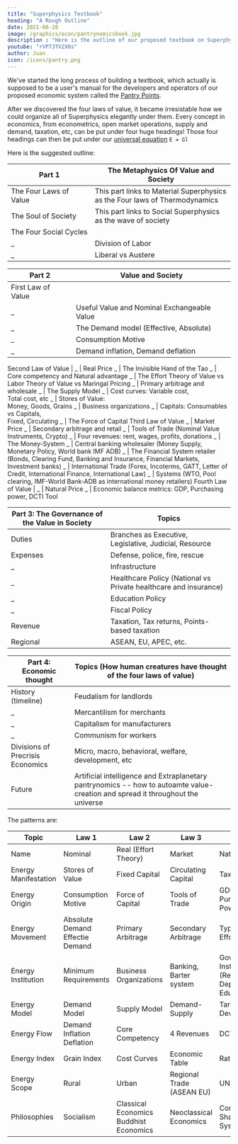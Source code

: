 ```yaml
---
title: "Superphysics Textbook"
heading: "A Rough Outline"
date: 2021-06-28
image: /graphics/econ/pantrynomicsbook.jpg
description : "Here is the outline of our proposed textbook on Superphysics. Unlike Economics which is messily organized under micro, macro, behavioral, welfare, econometrics, etc., Superphysics is organized under the Four Laws of Value"
youtube: "rVP73TV2X0s"
author: Juan
icon: /icons/pantry.png
---
```



We've started the long process of building a textbook, which actually is supposed to be a user's manual for the developers and operators of our proposed economic system called the [Pantry Points](https://pantrypoints.com). 

<!-- <img src="https://sorasystem.sirv.com/books/taonomics.png" width="200px">
 -->


After we discovered the four laws of value, it became irresistable how we could organize all of Superphysics elegantly under them. Every concept in economics, from econometrics, open market operations, supply and demand, taxation, etc, can be put under four huge headings! Those four headings can then be put under our [universal equation](/social/economics/principles/eagle) `E = Gl` 

Here is the suggested outline:


Part 1 | The Metaphysics Of Value and Society
--- | ---
The Four Laws of Value | This part links to Material Superphysics <br> as the Four laws of Thermodynamics
The Soul of Society | This part links to Social Superphysics<br> as the wave of society
The Four Social Cycles | 
_ | Division of Labor
_  | Liberal vs Austere


Part 2 | Value and Society
--- | ---
First Law of Value | 
_ | Useful Value and Nominal Exchangeable Value
_ | The Demand model (Effective, Absolute) 
_ | Consumption Motive
_ | Demand inflation, Demand deflation 


Second Law of Value | 
_ | Real Price
_ | The Invisible Hand of the Tao
_ | Core competency and Natural advantage
_ | The Effort Theory of Value vs Labor Theory of Value vs Maringal Pricing
_ | Primary arbitrage and wholesale
_ | The Supply Model
_ | Cost curves: Variable cost,<br> Total cost, etc</td>
_ | Stores of Value:<br> Money, Goods, Grains</td>
_ | Business organizations
_ | Capitals: Consumables vs Capitals,<br> Fixed, Circulating</td>
_ | The Force of Capital
Third Law of Value
_ | Market Price
_ | Secondary arbitrage and retail
_ | Tools of Trade (Nominal Value Instruments, Crypto)
_ | Four revenues: rent, wages, profits, donations
_ | The Money-System
_ | Central banking wholesaler (Money Supply, Monetary Policy, World bank IMF ADB)
_ | The Financial System retailer (Bonds, Clearing Fund, Banking and Insurance, Financial Markets, Investment banks)
_ | International Trade (Forex, Incoterms, GATT, Letter of Credit, International Finance, International Law)
_ | Systems (WTO, Pool clearing, IMF-World Bank-ADB as international money retailers)
Fourth Law of Value | 
_ | Natural Price
_ | Economic balance metrics: GDP, Purchasing power, DCTI Tool



Part 3: The Governance of the Value in Society | Topics
--- | ---
Duties | Branches as Executive, Legislative, Judicial, Resource
Expenses | Defense, police, fire, rescue
_ | Infrastructure
_ | Healthcare Policy (National vs Private healthcare and insurance)
_ | Education Policy
_ | Fiscal Policy
Revenue | Taxation, Tax returns, Points-based taxation
Regional | ASEAN, EU, APEC, etc.


Part 4: Economic thought | Topics (How human creatures have thought of the four laws of value)
--- | ---
History (timeline) | Feudalism for landlords
_ | Mercantilism for merchants
_ | Capitalism for manufacturers
_ | Communism for workers
Divisions of Precrisis Economics | Micro, macro, behavioral, welfare, development, etc
Future | Artificial intelligence and Extraplanetary pantrynomics -- how to autoamte value-creation and spread it throughout the universe 



The patterns are:

Topic | Law 1 | Law 2 | Law 3 | Law 4
--- | --- | --- | --- | --- 
Name | Nominal | Real (Effort Theory) | Market | Natural 
Energy Manifestation | Stores of Value | Fixed Capital | Circulating Capital | Taxes
Energy Origin | Consumption Motive | Force of Capital | Tools of Trade | GDP and Purchasing Power
Energy Movement | Absolute Demand Effectie Demand | Primary Arbitrage | Secondary Arbitrage | Types of Effort
Energy Institution | Minimum Requirements | Business Organizations | Banking, Barter system | Government Institutions (Resources Department, Education) 
Energy Model | Demand Model | Supply Model | Demand-Supply | Targetted Development
Energy Flow | Demand Inflation Deflation | Core Competency | 4 Revenues | DCTI
Energy Index | Grain Index | Cost Curves | Economic Table | Ratios GDP
Energy Scope | Rural | Urban | Regional Trade (ASEAN EU) | UN 
Philosophies | Socialism | Classical Economics Buddhist Economics | Neoclassical Economics | Communism Shariah Inca System 

